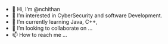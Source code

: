 - 👋 Hi, I’m @nchithan
- 👀 I’m interested in CyberSecurity and software Development.
- 🌱 I’m currently learning Java, C++,
- 💞️ I’m looking to collaborate on ...
- 📫 How to reach me ...

<!---
nchithan/nchithan is a ✨ special ✨ repository because its `README.md` (this file) appears on your GitHub profile.
You can click the Preview link to take a look at your changes.
--->
